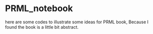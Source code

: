 # PRML_notebook
here are some codes to illustrate some ideas for PRML book, Because I found the book is a little bit abstract.

